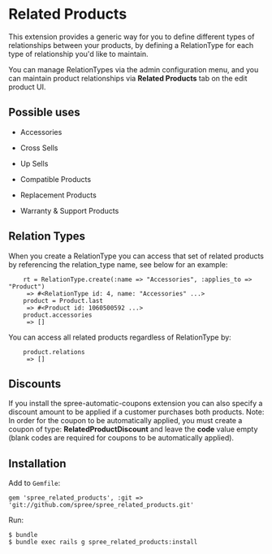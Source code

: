 Related Products
================

This extension provides a generic way for you to define different types of relationships between your products, by defining a RelationType for each type of relationship you'd like to maintain.

You can manage RelationTypes via the admin configuration menu, and you can maintain product relationships via __Related Products__ tab on the edit product UI.

Possible uses
-------------

* Accessories

* Cross Sells

* Up Sells

* Compatible Products

* Replacement Products

* Warranty & Support Products

Relation Types
--------------
When you create a RelationType you can access that set of related products by referencing the relation_type name, see below for an example:

        rt = RelationType.create(:name => "Accessories", :applies_to => "Product")
         => #<RelationType id: 4, name: "Accessories" ...>
        product = Product.last
         => #<Product id: 1060500592 ...>
        product.accessories
         => []

You can access all related products regardless of RelationType by:

        product.relations
         => []

Discounts
---------
If you install the spree-automatic-coupons extension you can also specify a discount amount to be applied if a customer purchases both products. Note: In order for the coupon to be automatically applied, you must create a coupon of type: __RelatedProductDiscount__ and leave the __code__ value empty (blank codes are required for coupons to be automatically applied).

Installation
------------

Add to `Gemfile`:

    gem 'spree_related_products', :git => 'git://github.com/spree/spree_related_products.git'

Run:

    $ bundle
    $ bundle exec rails g spree_related_products:install
